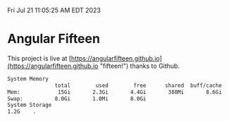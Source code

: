 Fri Jul 21 11:05:25 AM EDT 2023

# Angular Fifteen


This project is live at [https://angularfifteen.github.io](https://angularfifteen.github.io "fifteen!") thanks to Github.

```bash
System Memory
               total        used        free      shared  buff/cache   available
Mem:            15Gi       2.3Gi       4.4Gi       380Mi       8.6Gi        12Gi
Swap:          8.0Gi       1.0Mi       8.0Gi
System Storage
1.2G	.
```
